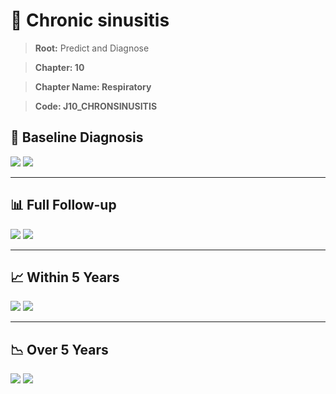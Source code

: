 # 🧬 Chronic sinusitis
    
> **Root:** Predict and Diagnose

> **Chapter: 10**

> **Chapter Name: Respiratory**

> **Code: J10_CHRONSINUSITIS**

## 🧪 Baseline Diagnosis

<img src="/Predict/Figures/Baseline/IMP/J10_CHRONSINUSITIS.png" />

<CsvTableIMP src="/public/Predict/Data/Baseline/IMP/IMP_J10_CHRONSINUSITIS.csv" label="🔍 View full results" />

<img src="/Predict/Figures/Baseline/ROC/J10_CHRONSINUSITIS.png" />

<CsvTableROC src="/public/Predict/Data/Baseline/EVA/J10_CHRONSINUSITIS.csv" label="🔍 View full results" />

---

## 📊 Full Follow-up

<img src="/Predict/Figures/ALL/IMP/J10_CHRONSINUSITIS.png" />

<CsvTableIMP src="/public/Predict/Data/ALL/IMP/IMP_J10_CHRONSINUSITIS.csv" label="🔍 View full results" />

<img src="/Predict/Figures/ALL/ROC/J10_CHRONSINUSITIS.png" />

<CsvTableROC src="/public/Predict/Data/ALL/EVA/J10_CHRONSINUSITIS.csv" label="🔍 View full results" />

---

## 📈 Within 5 Years

<img src="/Predict/Figures/FYears/IMP/J10_CHRONSINUSITIS.png" />

<CsvTableIMP src="/public/Predict/Data/FYears/IMP/IMP_J10_CHRONSINUSITIS.csv" label="🔍 View full results" />

<img src="/Predict/Figures/FYears/ROC/J10_CHRONSINUSITIS.png" />

<CsvTableROC src="/public/Predict/Data/FYears/EVA/J10_CHRONSINUSITIS.csv" label="🔍 View full results" />

---

## 📉 Over 5 Years

<img src="/Predict/Figures/OverFYears/IMP/J10_CHRONSINUSITIS.png" />

<CsvTableIMP src="/public/Predict/Data/OverFYears/IMP/IMP_J10_CHRONSINUSITIS.csv" label="🔍 View full results" />

<img src="/Predict/Figures/OverFYears/ROC/J10_CHRONSINUSITIS.png" />

<CsvTableROC src="/public/Predict/Data/OverFYears/EVA/J10_CHRONSINUSITIS.csv" label="🔍 View full results" />
